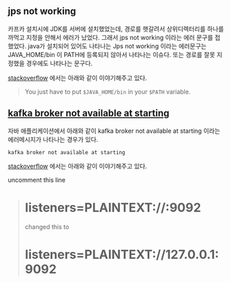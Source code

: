 ## jps not working

카프카 설치시에 JDK를 서버에 설치했었는데, 경로를 햇갈려서 상위디렉터리를 하나를 까먹고 지정을 안해서 에러가 났었다. 그래서 jps not working 이라는 에러 문구를 접했었다. java가 설치되어 있어도 나타나는 Jps not working 이라는 에러문구는 JAVA_HOME/bin 이 PATH에 등록되지 않아서 나타나는 이슈다. 또는 경로를 잘못 지정했을 경우에도 나타나는 문구다.<br>

[stackoverflow](https://stackoverflow.com/questions/11286669/jps-not-working) 에서는 아래와 같이 이야기해주고 있다.

>  You just have to put `$JAVA_HOME/bin` in your `$PATH` variable.



## [kafka broker not available at starting](https://stackoverflow.com/questions/46158296/kafka-broker-not-available-at-starting)

자바 애플리케이션에서 아래와 같이 kafka broker not available at starting 이라는 에러메시지가 나타나는 경우가 있다. 

```plain
kafka broker not available at starting
```

[stackoverflow](https://stackoverflow.com/questions/46158296/kafka-broker-not-available-at-starting/47619310) 에서는 아래와 같이 이야기해주고 있다.<br>

uncomment this line

> # listeners=PLAINTEXT://:9092
>
> changed this to
>
> # listeners=PLAINTEXT://127.0.0.1:9092



